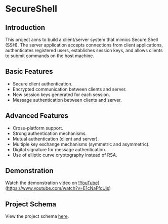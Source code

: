 # SecureShell 

## Introduction

This project aims to build a client/server system that mimics Secure Shell (SSH). The server application accepts connections from client applications, authenticates registered users, establishes session keys, and allows clients to submit commands on the host machine.

## Basic Features

- Secure client authentication.
- Encrypted communication between clients and server.
- New session keys generated for each session.
- Message authentication between clients and server.

## Advanced Features

- Cross-platform support.
- Strong authentication mechanisms.
- Mutual authentication (client and server).
- Multiple key exchange mechanisms (symmetric and asymmetric).
- Digital signature for message authentication.
- Use of elliptic curve cryptography instead of RSA.

## Demonstration

Watch the demonstration video on [!YouTube](https://img.youtube.com/vi/E1cNaFfcUis/0.jpg)](https://www.youtube.com/watch?v=E1cNaFfcUis)

## Project Schema

View the project schema [here](https://github.com/jmbmartins/SecureShell/blob/main/projectschema.png).
